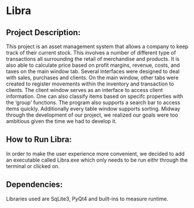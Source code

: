# Libra

## Project Description:

This project is an asset management system that allows a company 
to keep track of their current stock. This involves a number 
of different type of transactions all surrounding the retail of 
merchandise and products. It is also able to calculate price based 
on profit margins, revenue,  costs, and taxes on the main window 
tab. Several interfaces were designed to deal with sales, purchases 
and clients. On the main window, other tabs were created to register 
movements within the inventory and transaction to clients. The client 
window serves as an interface to access client information. One 
can also classify items based on specifc properties with the ‘group’ 
functions. The program also supports a search bar to access items 
quickly. Additionally every table window supports sorting. Midway 
through the development of our project, we realized our goals were 
too ambitious given the time we had to develop it. 

## How to Run Libra:

In order to make the user experience more convenient, 
we decided to add an executable called Libra.exe which 
only needs to be run eithr through the terminal or clicked on.

## Dependencies:

Libraries used are SqLite3, PyQt4 and built-ins to measure runtime.
